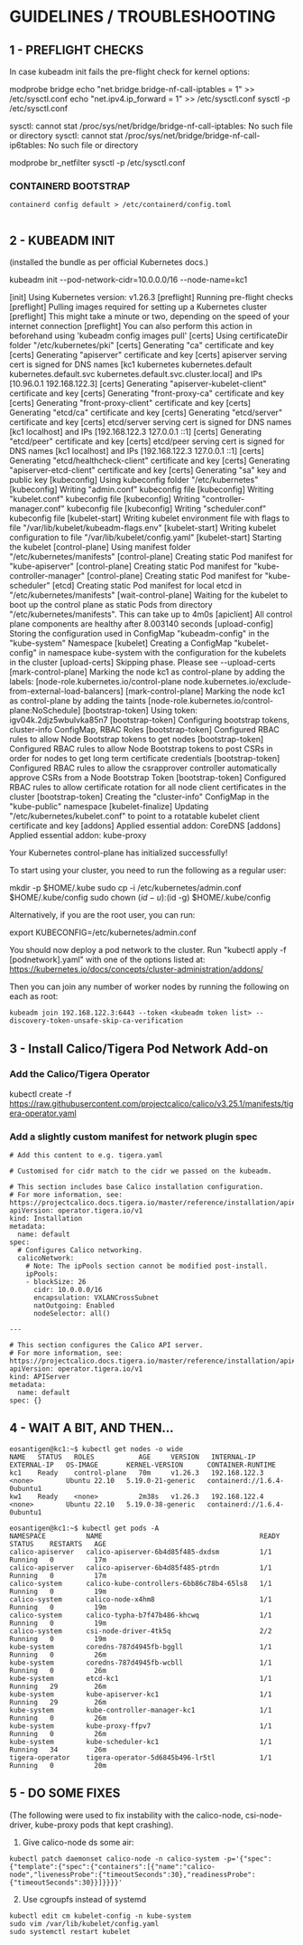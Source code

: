 # GUIDELINES / TROUBLESHOOTING

## 1 - PREFLIGHT CHECKS

In case kubeadm init fails the pre-flight check for kernel options:

modprobe bridge
echo "net.bridge.bridge-nf-call-iptables = 1" >> /etc/sysctl.conf
echo "net.ipv4.ip_forward = 1" >> /etc/sysctl.conf
sysctl -p /etc/sysctl.conf

sysctl: cannot stat /proc/sys/net/bridge/bridge-nf-call-iptables: No such file or directory sysctl: cannot stat /proc/sys/net/bridge/bridge-nf-call-ip6tables: No such file or directory

modprobe br_netfilter
sysctl -p /etc/sysctl.conf

### CONTAINERD BOOTSTRAP

```
containerd config default > /etc/containerd/config.toml


```

## 2 - KUBEADM INIT

(installed the bundle as per official Kubernetes docs.)

kubeadm init --pod-network-cidr=10.0.0.0/16 --node-name=kc1

[init] Using Kubernetes version: v1.26.3
[preflight] Running pre-flight checks
[preflight] Pulling images required for setting up a Kubernetes cluster
[preflight] This might take a minute or two, depending on the speed of your internet connection
[preflight] You can also perform this action in beforehand using 'kubeadm config images pull'
[certs] Using certificateDir folder "/etc/kubernetes/pki"
[certs] Generating "ca" certificate and key
[certs] Generating "apiserver" certificate and key
[certs] apiserver serving cert is signed for DNS names [kc1 kubernetes kubernetes.default kubernetes.default.svc kubernetes.default.svc.cluster.local] and IPs [10.96.0.1 192.168.122.3]
[certs] Generating "apiserver-kubelet-client" certificate and key
[certs] Generating "front-proxy-ca" certificate and key
[certs] Generating "front-proxy-client" certificate and key
[certs] Generating "etcd/ca" certificate and key
[certs] Generating "etcd/server" certificate and key
[certs] etcd/server serving cert is signed for DNS names [kc1 localhost] and IPs [192.168.122.3 127.0.0.1 ::1]
[certs] Generating "etcd/peer" certificate and key
[certs] etcd/peer serving cert is signed for DNS names [kc1 localhost] and IPs [192.168.122.3 127.0.0.1 ::1]
[certs] Generating "etcd/healthcheck-client" certificate and key
[certs] Generating "apiserver-etcd-client" certificate and key
[certs] Generating "sa" key and public key
[kubeconfig] Using kubeconfig folder "/etc/kubernetes"
[kubeconfig] Writing "admin.conf" kubeconfig file
[kubeconfig] Writing "kubelet.conf" kubeconfig file
[kubeconfig] Writing "controller-manager.conf" kubeconfig file
[kubeconfig] Writing "scheduler.conf" kubeconfig file
[kubelet-start] Writing kubelet environment file with flags to file "/var/lib/kubelet/kubeadm-flags.env"
[kubelet-start] Writing kubelet configuration to file "/var/lib/kubelet/config.yaml"
[kubelet-start] Starting the kubelet
[control-plane] Using manifest folder "/etc/kubernetes/manifests"
[control-plane] Creating static Pod manifest for "kube-apiserver"
[control-plane] Creating static Pod manifest for "kube-controller-manager"
[control-plane] Creating static Pod manifest for "kube-scheduler"
[etcd] Creating static Pod manifest for local etcd in "/etc/kubernetes/manifests"
[wait-control-plane] Waiting for the kubelet to boot up the control plane as static Pods from directory "/etc/kubernetes/manifests". This can take up to 4m0s
[apiclient] All control plane components are healthy after 8.003140 seconds
[upload-config] Storing the configuration used in ConfigMap "kubeadm-config" in the "kube-system" Namespace
[kubelet] Creating a ConfigMap "kubelet-config" in namespace kube-system with the configuration for the kubelets in the cluster
[upload-certs] Skipping phase. Please see --upload-certs
[mark-control-plane] Marking the node kc1 as control-plane by adding the labels: [node-role.kubernetes.io/control-plane node.kubernetes.io/exclude-from-external-load-balancers]
[mark-control-plane] Marking the node kc1 as control-plane by adding the taints [node-role.kubernetes.io/control-plane:NoSchedule]
[bootstrap-token] Using token: igv04k.2djz5wbulvka85n7
[bootstrap-token] Configuring bootstrap tokens, cluster-info ConfigMap, RBAC Roles
[bootstrap-token] Configured RBAC rules to allow Node Bootstrap tokens to get nodes
[bootstrap-token] Configured RBAC rules to allow Node Bootstrap tokens to post CSRs in order for nodes to get long term certificate credentials
[bootstrap-token] Configured RBAC rules to allow the csrapprover controller automatically approve CSRs from a Node Bootstrap Token
[bootstrap-token] Configured RBAC rules to allow certificate rotation for all node client certificates in the cluster
[bootstrap-token] Creating the "cluster-info" ConfigMap in the "kube-public" namespace
[kubelet-finalize] Updating "/etc/kubernetes/kubelet.conf" to point to a rotatable kubelet client certificate and key
[addons] Applied essential addon: CoreDNS
[addons] Applied essential addon: kube-proxy

Your Kubernetes control-plane has initialized successfully!

To start using your cluster, you need to run the following as a regular user:

  mkdir -p $HOME/.kube
  sudo cp -i /etc/kubernetes/admin.conf $HOME/.kube/config
  sudo chown $(id -u):$(id -g) $HOME/.kube/config

Alternatively, if you are the root user, you can run:

  export KUBECONFIG=/etc/kubernetes/admin.conf

You should now deploy a pod network to the cluster.
Run "kubectl apply -f [podnetwork].yaml" with one of the options listed at:
  https://kubernetes.io/docs/concepts/cluster-administration/addons/

Then you can join any number of worker nodes by running the following on each as root:

```
kubeadm join 192.168.122.3:6443 --token <kubeadm token list> --discovery-token-unsafe-skip-ca-verification
```

## 3 - Install Calico/Tigera Pod Network Add-on

### Add the Calico/Tigera Operator

kubectl create -f https://raw.githubusercontent.com/projectcalico/calico/v3.25.1/manifests/tigera-operator.yaml

### Add a slightly custom manifest for network plugin spec

```
# Add this content to e.g. tigera.yaml

# Customised for cidr match to the cidr we passed on the kubeadm.

# This section includes base Calico installation configuration.
# For more information, see: https://projectcalico.docs.tigera.io/master/reference/installation/api#operator.tigera.io/v1.Installation
apiVersion: operator.tigera.io/v1
kind: Installation
metadata:
  name: default
spec:
  # Configures Calico networking.
  calicoNetwork:
    # Note: The ipPools section cannot be modified post-install.
    ipPools:
    - blockSize: 26
      cidr: 10.0.0.0/16
      encapsulation: VXLANCrossSubnet
      natOutgoing: Enabled
      nodeSelector: all()

---

# This section configures the Calico API server.
# For more information, see: https://projectcalico.docs.tigera.io/master/reference/installation/api#operator.tigera.io/v1.APIServer
apiVersion: operator.tigera.io/v1
kind: APIServer 
metadata: 
  name: default 
spec: {}
```

## 4 - WAIT A BIT, AND THEN...
```
eosantigen@kc1:~$ kubectl get nodes -o wide
NAME   STATUS   ROLES           AGE     VERSION   INTERNAL-IP     EXTERNAL-IP   OS-IMAGE       KERNEL-VERSION      CONTAINER-RUNTIME
kc1    Ready    control-plane   70m     v1.26.3   192.168.122.3   <none>        Ubuntu 22.10   5.19.0-21-generic   containerd://1.6.4-0ubuntu1
kw1    Ready    <none>          2m38s   v1.26.3   192.168.122.4   <none>        Ubuntu 22.10   5.19.0-38-generic   containerd://1.6.4-0ubuntu1
```

```
eosantigen@kc1:~$ kubectl get pods -A
NAMESPACE          NAME                                       READY   STATUS    RESTARTS   AGE
calico-apiserver   calico-apiserver-6b4d85f485-dxdsm          1/1     Running   0          17m
calico-apiserver   calico-apiserver-6b4d85f485-ptrdn          1/1     Running   0          17m
calico-system      calico-kube-controllers-6bb86c78b4-65ls8   1/1     Running   0          19m
calico-system      calico-node-x4hm8                          1/1     Running   0          19m
calico-system      calico-typha-b7f47b486-khcwq               1/1     Running   0          19m
calico-system      csi-node-driver-4tk5q                      2/2     Running   0          19m
kube-system        coredns-787d4945fb-bggll                   1/1     Running   0          26m
kube-system        coredns-787d4945fb-wcbll                   1/1     Running   0          26m
kube-system        etcd-kc1                                   1/1     Running   29         26m
kube-system        kube-apiserver-kc1                         1/1     Running   29         26m
kube-system        kube-controller-manager-kc1                1/1     Running   0          26m
kube-system        kube-proxy-ffpv7                           1/1     Running   0          26m
kube-system        kube-scheduler-kc1                         1/1     Running   34         26m
tigera-operator    tigera-operator-5d6845b496-lr5tl           1/1     Running   0          20m
```

## 5 - DO SOME FIXES

(The following were used to fix instability with the calico-node, csi-node-driver, kube-proxy pods that kept crashing).

1. Give calico-node ds some air:
```
kubectl patch daemonset calico-node -n calico-system -p='{"spec":{"template":{"spec":{"containers":[{"name":"calico-node","livenessProbe":{"timeoutSeconds":30},"readinessProbe":{"timeoutSeconds":30}}]}}}}'
```

2. Use cgroupfs instead of systemd

```
kubectl edit cm kubelet-config -n kube-system
sudo vim /var/lib/kubelet/config.yaml
sudo systemctl restart kubelet 
```